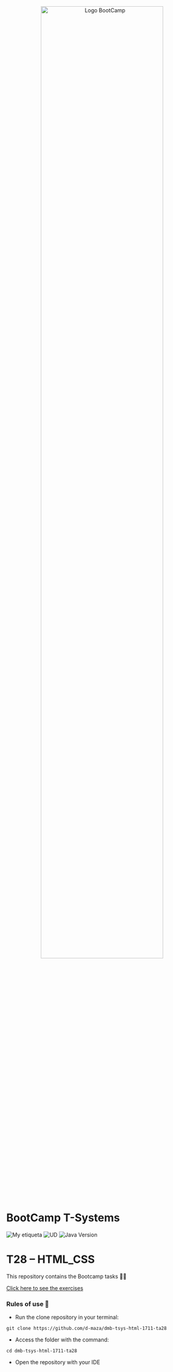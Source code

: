 <div align="center"><img width="80%"  src="https://github.com/TECHMA-Bootcamp-FullStack-Java-Angular/dmb-tsys-java-2010-ta15/blob/main/docs/logoDark.png?raw=trueg"  alt="Logo BootCamp" /></div>

# BootCamp T-Systems

![My etiqueta](https://img.shields.io/badge/David%20Maza-DiveCode%F0%9F%90%99-blue) ![UD](https://img.shields.io/badge/TA-28-orange)  ![Java Version](https://img.shields.io/badge/HTML-CSS-red)

# T28 – HTML_CSS

This repository contains the Bootcamp tasks 👨‍💻

[Click here to see the exercises ](https://techma-bootcamp-fullstack-java-angular.github.io/dmb-tsys-html-1711-ta28/)  

### Rules of use 🚀

- Run the clone repository in your terminal:

``git clone https://github.com/d-maza/dmb-tsys-html-1711-ta28``


- Access the folder with the command:

`cd dmb-tsys-html-1711-ta28`

- Open the repository with your IDE



